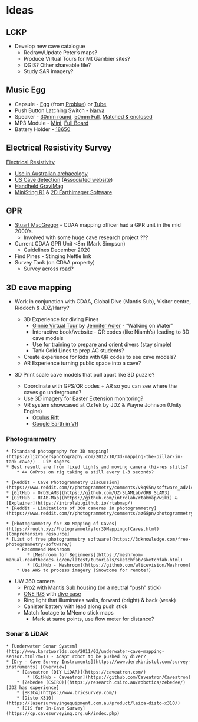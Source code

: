# Ideas

## LCKP
* Develop new cave catalogue
    * Redraw/Update Peter’s maps?
    * Produce Virtual Tours for Mt Gambier sites?
    * QGIS? Other shareable file?
    * Study SAR imagery?

## Music Egg

* Capsule - [Egg](https://spearfishing.com.au/products/problue-plastic-dry-capsule-with-lanyard-neon-yellow) (from [Problue](https://www.problue.com.tw/category-36/Dry-Box1.html)) or [Tube](https://www.anacondastores.com/water-sports/boating-essentials/waterproof-cases/body-glove-swim-dry-capsule/BP90132146-green)
* Push Button Latching Switch - [Narva](https://www.narva.com.au/products/60076bl/off-on-led-push-button-switch--red---blister-pack-of-1-) 
* Speaker - [30mm round](https://core-electronics.com.au/speaker-pcb-mount.html), [50mm Full](https://core-electronics.com.au/speaker-0-5w-8-ohm.html), [Matched & enclosed](https://core-electronics.com.au/stereo-enclosed-speaker-3w-8.html)
* MP3 Module - [Mini](https://core-electronics.com.au/dfplayer-a-mini-mp3-player.html), [Full Board](http://www.widgetbarn.com/shop/hardware/mp3-player-board/)
* Battery Holder - [18650](https://core-electronics.com.au/18650-battery-holder-through-hole-tabs.html)

## Electrical Resistivity Survey
[Electrical Resistivity](https://archive.epa.gov/esd/archive-geophysics/web/html/resistivity_methods.html)

* [Use in Australian archaeology](https://www.asha.org.au/pdf/australasian_historical_archaeology/06_04_Ranson.pdf)
* [US Cave detection](https://www.agiusa.com/sites/default/files/Sting%20Cave.pdf) ([Associated website](https://www.agiusa.com/cave-detection-testing-industry%E2%80%99s-first-electrical-resistivity-imaging-instrument))
* [Handheld GraviMag](https://www.geotools.com.au/product/title-12/)
* [MiniSting R1](https://www.geotools.com.au/product/agi-sting-r1-ministing/) & [2D EarthImager Software](https://www.agiusa.com/agi-earthimager-2d)

## GPR
* [Stuart MacGregor](https://www.sct.gs/about-us/our-people/directors/stuart-macgregor/) - CDAA mapping officer had a GPR unit in the mid 2000’s. 
    * Involved with some huge cave research project ???
* Current CDAA GPR Unit &lt;8m (Mark Simpson)
    * Guidelines December 2020
* Find Pines - Stinging Nettle link
* Survey Tank (on CDAA property)
    * Survey across road?


## 3D cave mapping
* Work in conjunction with CDAA, Global Dive (Mantis Sub), Visitor centre, Riddoch & JDZ/Harry?
    * 3D Experience for diving Pines
        * [Ginnie Virtual Tour](https://discoverfloridasprings.com/wp-content/uploads/2016/09/GinnieVirtualTour/index.html) by [Jennifer Adler](https://discoverfloridasprings.com/) - “Walking on Water”
        * Interactive book/website - QR codes (like Niamh’s) leading to 3D cave models
        * Use for training to prepare and orient divers (stay simple)
        * Tank Gold Lines to prep AC students?
    * Create experience for kids with QR codes to see cave models?
    * AR Experience turning public space into a cave?
* 3D Print scale cave models that pull apart like 3D puzzle?

    * Coordinate with GPS/QR codes + AR so you can see where the caves go underground?
    * Use 3D imagery for Easter Extension monitoring?
    * VR system showcased at OzTek by JDZ & Wayne Johnson (Unity Engine)
        * [Oculus Rift](https://www.amazon.com.au/Oculus-Rift-PC-Powered-Gaming-Headset/dp/B07PTMKYS7) 
        * [Google Earth in VR](https://venturebeat.com/2017/04/22/google-earth-in-vr-is-so-beautiful-that-it-made-me-cry/) 

### Photogrammetry
    * [Standard photography for 3D mapping](https://lizrogersphotography.com/2012/10/3d-mapping-the-pillar-in-tank-cave/) - Liz Rogers
    * Best result are from fixed lights and moving camera (hi-res stills? 
        * 4x GoPros on rig taking a still every 1-3 seconds?

    * [Reddit - Cave Photogrammetry Discussion](https://www.reddit.com/r/photogrammetry/comments/vkq95n/software_advice_for_insideout_cave_mapping/)
    * [GitHub - OrbSLAM3](https://github.com/UZ-SLAMLab/ORB_SLAM3)
    * [GitHub - RTAB-Map](https://github.com/introlab/rtabmap/wiki) & [Explainer](https://introlab.github.io/rtabmap/)
    * [Reddit - Limitations of 360 cameras in photogrammetry](https://www.reddit.com/r/photogrammetry/comments/az68pn/photogrammetry_from_360_photos_proof_of_concept/)

    * [Photogrammetry for 3D Mapping of Caves](https://ruuth.xyz/Photogrammetryfor3DMappingofCaves.html) [Comprehensive resource]
    * [List of free photogrammetry software](https://3dknowledge.com/free-photogrammetry-software/)
        * Recommend Meshroom
            * [Meshroom for Beginners](https://meshroom-manual.readthedocs.io/en/latest/tutorials/sketchfab/sketchfab.html)
            * [GitHub - Meshroom](https://github.com/alicevision/Meshroom)
        * Use AWS to process imagery (Snowcone for remote?)
        
* UW 360 camera
    * [Pro2](https://store.insta360.com/product/Pro_2?c=361) with [Mantis Sub housing](https://www.mantis-sub.com/products/p/mantis-sub) (on a neutral “push” stick)
    * [ONE R/S](https://www.insta360.com/product/insta360-oners) with [dive case](https://store.insta360.com/product/one_r_dive_case)
    * Ring light that illuminates walls, forward (bright) & back (weak)
    * Canister battery with lead along push stick
    * Match footage to MNemo stick maps 
        * Mark at same points, use flow meter for distance?

### Sonar & LiDAR 
    * [Underwater Sonar System](http://www.karstworlds.com/2011/03/underwater-cave-mapping-sensor.html?m=1) - Adapt robot to be pushed by diver?
    * [Dry - Cave Survey Instruments](https://www.derekbristol.com/survey-instruments) [Overview]
        * [Caveatron (DIY LiDAR)](https://caveatron.com/)
            * [GitHub - Caveatron](https://github.com/Caveatron/Caveatron)
        * [Zebedee (CSIRO)](https://research.csiro.au/robotics/zebedee/) [JDZ has experience] 
        * [BRIC4](https://www.bricsurvey.com/)
        * [Disto X310](https://lasersurveyingequipment.com.au/product/leica-disto-x310/)
        * [GIS for In-Cave Survey](https://cp.cavesurveying.org.uk/index.php)
